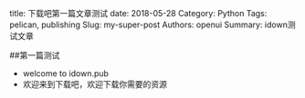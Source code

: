 ﻿title: 下载吧第一篇文章测试
date: 2018-05-28
Category: Python
Tags: pelican, publishing
Slug: my-super-post
Authors: openui
Summary: idown测试文章

##第一篇测试 
- welcome to idown.pub
- 欢迎来到下载吧，欢迎下载你需要的资源